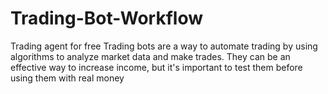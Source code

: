 # Trading-Bot-Workflow
 Trading agent for free
Trading bots are a way to automate trading by using algorithms to analyze market data and make trades. They can be an effective way to increase income, but it's important to test them before using them with real money
